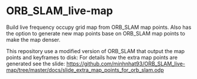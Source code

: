 # ORB_SLAM_live-map
Build live frequency occupy grid map from ORB_SLAM map points. Also has the option to generate new map points base on ORB_SLAM map points to make the map denser. 

This repository use a modified version of ORB_SLAM that output the map points and keyframes to disk: 
For details how the extra map points are generated see the slide: https://github.com/minhnhat93/ORB_SLAM_live-map/tree/master/docs/slide_extra_map_points_for_orb_slam.odp

